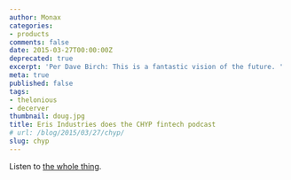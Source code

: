 ```yaml
---
author: Monax
categories:
- products
comments: false
date: 2015-03-27T00:00:00Z
deprecated: true
excerpt: 'Per Dave Birch: This is a fantastic vision of the future. '
meta: true
published: false
tags:
- thelonious
- decerver
thumbnail: doug.jpg
title: Eris Industries does the CHYP fintech podcast
# url: /blog/2015/03/27/chyp/
slug: chyp
---
```





Listen to [the whole thing](http://www.chyp.com/podcasts/preston-byrne-eris-industries-27032015/).
